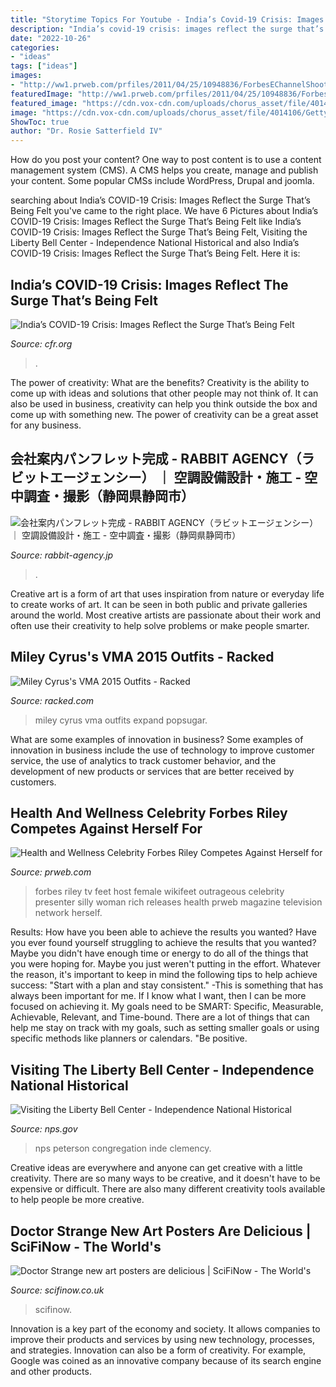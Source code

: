 ```yaml
---
title: "Storytime Topics For Youtube - India’s Covid-19 Crisis: Images Reflect The Surge That’s Being Felt"
description: "India’s covid-19 crisis: images reflect the surge that’s being felt"
date: "2022-10-26"
categories:
- "ideas"
tags: ["ideas"]
images:
- "http://ww1.prweb.com/prfiles/2011/04/25/10948836/ForbesEChannelShootZobha1.jpg"
featuredImage: "http://ww1.prweb.com/prfiles/2011/04/25/10948836/ForbesEChannelShootZobha1.jpg"
featured_image: "https://cdn.vox-cdn.com/uploads/chorus_asset/file/4014106/GettyImages-486015046.0.jpg"
image: "https://cdn.vox-cdn.com/uploads/chorus_asset/file/4014106/GettyImages-486015046.0.jpg"
ShowToc: true
author: "Dr. Rosie Satterfield IV"
---
```



How do you post your content?
One way to post content is to use a content management system (CMS). A CMS helps you create, manage and publish your content. Some popular CMSs include WordPress, Drupal and joomla.

	

		
searching about India’s COVID-19 Crisis: Images Reflect the Surge That’s Being Felt you've came to the right place. We have 6 Pictures about India’s COVID-19 Crisis: Images Reflect the Surge That’s Being Felt like India’s COVID-19 Crisis: Images Reflect the Surge That’s Being Felt, Visiting the Liberty Bell Center - Independence National Historical and also India’s COVID-19 Crisis: Images Reflect the Surge That’s Being Felt. Here it is:
		
    
## India’s COVID-19 Crisis: Images Reflect The Surge That’s Being Felt

<img loading=lazy src="https://www.cfr.org/sites/default/files/image/2021/04/indiacovid_og.jpg" onerror="this.onerror=null;this.src='https://tse1.mm.bing.net/th?id=OIP.ME3DHORpE41pLb3ZfEknvwHaD4&amp;pid=15.1';" alt="India’s COVID-19 Crisis: Images Reflect the Surge That’s Being Felt">

_Source: cfr.org_

>. 

	

The power of creativity: What are the benefits?
Creativity is the ability to come up with ideas and solutions that other people may not think of. It can also be used in business, creativity can help you think outside the box and come up with something new. The power of creativity can be a great asset for any business.

    
## 会社案内パンフレット完成 - RABBIT AGENCY（ラビットエージェンシー） ｜ 空調設備設計・施工 - 空中調査・撮影（静岡県静岡市）

<img loading=lazy src="https://rabbit-agency.jp/admin/wp-content/uploads/2020/06/8fa73e592626aaf5657b04ad229e21e6-1-768x1086.jpg" onerror="this.onerror=null;this.src='https://tse1.mm.bing.net/th?id=OIP.2neX-I6_6dQrXvv6BP-VGgHaKe&amp;pid=15.1';" alt="会社案内パンフレット完成 - RABBIT AGENCY（ラビットエージェンシー） ｜ 空調設備設計・施工 - 空中調査・撮影（静岡県静岡市）">

_Source: rabbit-agency.jp_

>. 

	

Creative art is a form of art that uses inspiration from nature or everyday life to create works of art. It can be seen in both public and private galleries around the world. Most creative artists are passionate about their work and often use their creativity to help solve problems or make people smarter.

    
## Miley Cyrus&#039;s VMA 2015 Outfits - Racked

<img loading=lazy src="https://cdn.vox-cdn.com/uploads/chorus_asset/file/4014106/GettyImages-486015046.0.jpg" onerror="this.onerror=null;this.src='https://tse2.mm.bing.net/th?id=OIP.WMiNeZj42YE9km4aGQ-AeQHaKV&amp;pid=15.1';" alt="Miley Cyrus&#039;s VMA 2015 Outfits - Racked">

_Source: racked.com_

>miley cyrus vma outfits expand popsugar. 

	

What are some examples of innovation in business?
Some examples of innovation in business include the use of technology to improve customer service, the use of analytics to track customer behavior, and the development of new products or services that are better received by customers.

    
## Health And Wellness Celebrity Forbes Riley Competes Against Herself For

<img loading=lazy src="http://ww1.prweb.com/prfiles/2011/04/25/10948836/ForbesEChannelShootZobha1.jpg" onerror="this.onerror=null;this.src='https://tse3.mm.bing.net/th?id=OIP.6TWXSjVWOeohzsq5pRFzIAHaHw&amp;pid=15.1';" alt="Health and Wellness Celebrity Forbes Riley Competes Against Herself for">

_Source: prweb.com_

>forbes riley tv feet host female wikifeet outrageous celebrity presenter silly woman rich releases health prweb magazine television network herself. 

	

Results: How have you been able to achieve the results you wanted?
Have you ever found yourself struggling to achieve the results that you wanted? Maybe you didn't have enough time or energy to do all of the things that you were hoping for. Maybe you just weren't putting in the effort. Whatever the reason, it's important to keep in mind the following tips to help achieve success: 
"Start with a plan and stay consistent." -This is something that has always been important for me. If I know what I want, then I can be more focused on achieving it. My goals need to be SMART: Specific, Measurable, Achievable, Relevant, and Time-bound. There are a lot of things that can help me stay on track with my goals, such as setting smaller goals or using specific methods like planners or calendars. 
"Be positive.

    
## Visiting The Liberty Bell Center - Independence National Historical

<img loading=lazy src="https://www.nps.gov/inde/learn/kidsyouth/images/Libery-Bell-960x480.jpg" onerror="this.onerror=null;this.src='https://tse3.mm.bing.net/th?id=OIP.GcdyH9Vang5MfFoEF45powHaDt&amp;pid=15.1';" alt="Visiting the Liberty Bell Center - Independence National Historical">

_Source: nps.gov_

>nps peterson congregation inde clemency. 

	

Creative ideas are everywhere and anyone can get creative with a little creativity. There are so many ways to be creative, and it doesn't have to be expensive or difficult. There are also many different creativity tools available to help people be more creative.

    
## Doctor Strange New Art Posters Are Delicious | SciFiNow - The World&#039;s

<img loading=lazy src="https://www.scifinow.co.uk/wp-content/uploads/2016/11/doctor_strange_ver27_xxlg.jpg" onerror="this.onerror=null;this.src='https://tse2.mm.bing.net/th?id=OIP.80IWlVeZ1n1g7zJHSeqbeAHaK0&amp;pid=15.1';" alt="Doctor Strange new art posters are delicious | SciFiNow - The World&#039;s">

_Source: scifinow.co.uk_

>scifinow. 

	

Innovation is a key part of the economy and society. It allows companies to improve their products and services by using new technology, processes, and strategies. Innovation can also be a form of creativity. For example, Google was coined as an innovative company because of its search engine and other products.

